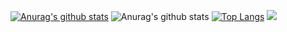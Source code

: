 [![Anurag's github stats](https://github-readme-stats.vercel.app/api?username=akteruzzaman816)](https://github.com/anuraghazra/github-readme-stats)
![Anurag's github stats](https://github-readme-stats.vercel.app/api?username=akteruzzaman816&show_icons=true&theme=Default&title_color=#5FC397)
[![Top Langs](https://github-readme-stats.vercel.app/api/top-langs/?username=akteruzzaman816&layout=compact)](https://github.com/akteruzzaman816/github-readme-stats)
![](https://komarev.com/ghpvc/?username=akteruzzaman816&color=green)

